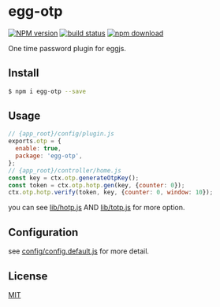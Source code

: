 # egg-otp

[![NPM version][npm-image]][npm-url]
[![build status][travis-image]][travis-url]
[![npm download][download-image]][download-url]

[npm-image]: https://img.shields.io/npm/v/egg-otp.svg?style=flat-square
[npm-url]: https://npmjs.org/package/egg-otp
[travis-image]: https://img.shields.io/travis/eggjs-community/egg-otp.svg?style=flat-square
[travis-url]: https://travis-ci.org/eggjs-community/egg-otp
[download-image]: https://img.shields.io/npm/dm/egg-otp.svg?style=flat-square
[download-url]: https://npmjs.org/package/egg-otp

One time password plugin for eggjs.

## Install

```bash
$ npm i egg-otp --save
```

## Usage

```js
// {app_root}/config/plugin.js
exports.otp = {
  enable: true,
  package: 'egg-otp',
};
// {app_root}/controller/home.js
const key = ctx.otp.generateOtpKey();
const token = ctx.otp.hotp.gen(key, {counter: 0});
ctx.otp.hotp.verify(token, key, {counter: 0, window: 10});
```
you can see [lib/hotp.js](lib/hotp.js) AND [lib/totp.js](lib/totp.js) for more option.

## Configuration

see [config/config.default.js](config/config.default.js) for more detail.

## License

[MIT](LICENSE)
